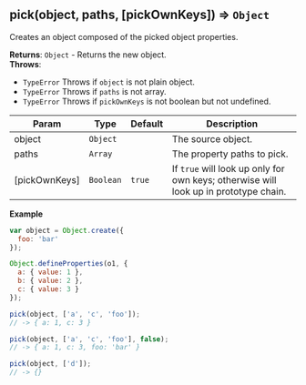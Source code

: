 <a name="pick"></a>

## pick(object, paths, [pickOwnKeys]) ⇒ <code>Object</code>
Creates an object composed of the picked object properties.

**Returns**: <code>Object</code> - Returns the new object.  
**Throws**:

- <code>TypeError</code> Throws if `object` is not plain object.
- <code>TypeError</code> Throws if `paths` is not array.
- <code>TypeError</code> Throws if `pickOwnKeys` is not boolean but not undefined.


| Param | Type | Default | Description |
| --- | --- | --- | --- |
| object | <code>Object</code> |  | The source object. |
| paths | <code>Array</code> |  | The property paths to pick. |
| [pickOwnKeys] | <code>Boolean</code> | <code>true</code> | If `true` will look up only for own keys; otherwise will look up in prototype chain. |

**Example**
```js
var object = Object.create({
  foo: 'bar'
});

Object.defineProperties(o1, {
  a: { value: 1 },
  b: { value: 2 },
  c: { value: 3 }
});

pick(object, ['a', 'c', 'foo']);
// -> { a: 1, c: 3 }

pick(object, ['a', 'c', 'foo'], false);
// -> { a: 1, c: 3, foo: 'bar' }

pick(object, ['d']);
// -> {}
```
